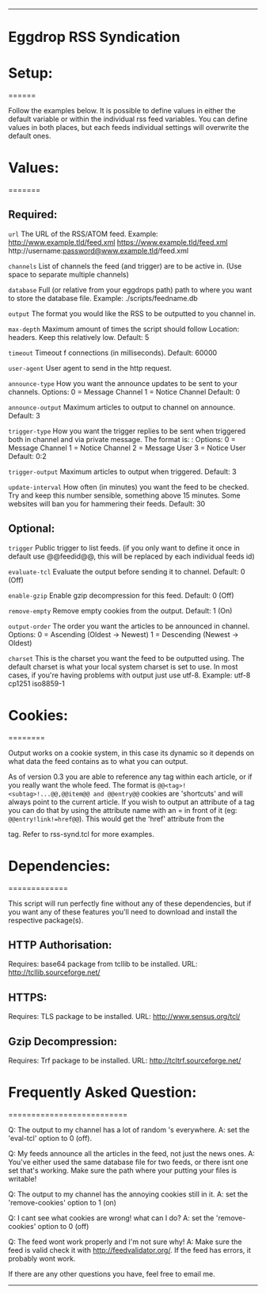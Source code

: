 --------------------------------------------------------------------------------
# Eggdrop RSS Syndication

# Setup:
======

 Follow the examples below. It is possible to define values in either the default variable or within the individual rss feed variables. You can define values in both places, but each feeds individual settings will overwrite the default ones.

# Values:
=======

 Required:
 ---------
  `url`              The URL of the RSS/ATOM feed.
                   Example: http://www.example.tld/feed.xml
                            https://www.example.tld/feed.xml
                            http://username:password@www.example.tld/feed.xml

  `channels`         List of channels the feed (and trigger) are to be active in.
                    (Use space to separate multiple channels)

  `database`         Full (or relative from your eggdrops path) path to where you
                    want to store the database file.
                   Example: ./scripts/feedname.db

  `output`           The format you would like the RSS to be outputted to you
                    channel in.

  `max-depth`        Maximum amount of times the script should follow Location:
                    headers. Keep this relatively low.
                   Default: 5

  `timeout`          Timeout f connections (in milliseconds).
                   Default: 60000

  `user-agent`       User agent to send in the http request.

  `announce-type`    How you want the announce updates to be sent to your
                    channels.
                    Options:
                     0 = Message Channel
                     1 = Notice Channel
                   Default: 0

  `announce-output`  Maximum articles to output to channel on announce.
                   Default: 3

  `trigger-type`     How you want the trigger replies to be sent when triggered
                    both in channel and via private message.
                    The format is: <channel>:<privmsg>
                    Options:
                     0 = Message Channel
                     1 = Notice Channel
                     2 = Message User
                     3 = Notice User
                   Default: 0:2

  `trigger-output`   Maximum articles to output when triggered.
                   Default: 3

  `update-interval`  How often (in minutes) you want the feed to be checked. Try
                    and keep this number sensible, something above 15 minutes.
                    Some websites will ban you for hammering their feeds.
                   Default: 30

 Optional:
 ---------
  `trigger`          Public trigger to list feeds. (if you only want to define it
                    once in default use @@feedid@@, this will be replaced by
                    each individual feeds id)

  `evaluate-tcl`     Evaluate the output before sending it to channel.
                   Default: 0 (Off)

  `enable-gzip`      Enable gzip decompression for this feed.
                   Default: 0 (Off)

  `remove-empty`     Remove empty cookies from the output.
                   Default: 1 (On)

  `output-order`     The order you want the articles to be announced in channel.
                   Options:
                    0 = Ascending (Oldest -> Newest)
                    1 = Descending (Newest -> Oldest)

  `charset`          This is the charset you want the feed to be outputted using.
                    The default charset is what your local system charset is set
                    to use. In most cases, if you're having problems with output
                    just use utf-8.
                   Example: utf-8
                            cp1251
                            iso8859-1

# Cookies:
========

  Output works on a cookie system, in this case its dynamic so it depends on
   what data the feed contains as to what you can output.

  As of version 0.3 you are able to reference any tag within each article, or if you really want the whole feed. The format is ``@@<tag>!<subtag>!...@@,@@item@@ and @@entry@@`` cookies are 'shortcuts' and will always point to the current article. If you wish to output an attribute of a tag you can do that by using the attribute name with an = in front of it (eg: ``@@entry!link!=href@@``). This would get the 'href' attribute from the
   <link> tag. Refer to rss-synd.tcl for more examples.

# Dependencies:
=============

 This script will run perfectly fine without any of these dependencies, but
  if you want any of these features you'll need to download and install the
  respective package(s).

 HTTP Authorisation:
 -------------------
  Requires: base64 package from tcllib to be installed.
  URL: http://tcllib.sourceforge.net/

 HTTPS:
 ------
  Requires: TLS package to be installed.
  URL: http://www.sensus.org/tcl/

 Gzip Decompression:
 -------------------
  Requires: Trf package to be installed.
  URL: http://tcltrf.sourceforge.net/

# Frequently Asked Question:
==========================

 Q: The output to my channel has a lot of random \'s everywhere.
 A: set the 'eval-tcl' option to 0 (off).

 Q: My feeds announce all the articles in the feed, not just the news ones.
 A: You've either used the same database file for two feeds, or there isnt one
     set that's working. Make sure the path where your putting your files is
     writable!

 Q: The output to my channel has the annoying cookies still in it.
 A: set the 'remove-cookies' option to 1 (on)

 Q: I cant see what cookies are wrong! what can I do?
 A: set the 'remove-cookies' option to 0 (off)

 Q: The feed wont work properly and I'm not sure why!
 A: Make sure the feed is valid check it with http://feedvalidator.org/. If the
     feed has errors, it probably wont work.

 If there are any other questions you have, feel free to email me.

--------------------------------------------------------------------------------
